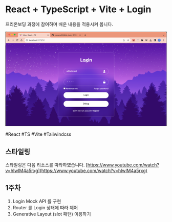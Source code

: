 # React + TypeScript + Vite + Login

프리온보딩 과정에 참여하며 배운 내용을 적용시켜 봅니다.

![Landing Image](docs/image.png)

\#React #TS #Vite #Tailwindcss

## 스타일링

스타일링은 다음 리소스를 따라하였습니다. [https://www.youtube.com/watch?v=hlwlM4a5rxg](https://www.youtube.com/watch?v=hlwlM4a5rxg)

## 1주차

1. Login Mock API 를 구현
2. Router 를 Login 상태에 따라 제어
3. Generative Layout (slot 패턴) 이용하기

